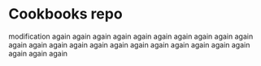 # Cookbooks repo

modification again again again again again again again again again again again again again again again again again again again again again again again again again